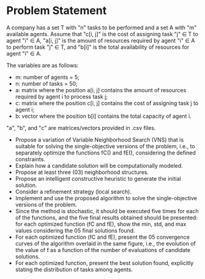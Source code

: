 # Problem Statement
A company has a set T with "n" tasks to be performed and a set A with "m" available agents. Assume that "c[i, j]" is the cost of assigning task "j" ∈ T to agent "i" ∈ A, "a[i, j]" is the amount of resources required by agent "i" ∈ A to perform task "j" ∈ T, and "b[i]" is the total availability of resources for agent "i" ∈ A.  

The variables are as follows:

* m: number of agents = 5;
* n: number of tasks = 50;
* a: matrix where the position a[i, j] contains the amount of resources required by agent i to process task j;
* c: matrix where the position c[i, j] contains the cost of assigning task j to agent i;
* b: vector where the position b[i] contains the total capacity of agent i.

"a", "b", and "c" are matrices/vectors provided in .csv files.

* Propose a variation of Variable Neighborhood Search (VNS) that is suitable for solving the single-objective versions of the problem, i.e., to separately optimize the functions fC() and fE(), considering the defined constraints.
* Explain how a candidate solution will be computationally modeled.
* Propose at least three (03) neighborhood structures.
* Propose an intelligent constructive heuristic to generate the initial solution.
* Consider a refinement strategy (local search).
* Implement and use the proposed algorithm to solve the single-objective versions of the problem.
* Since the method is stochastic, it should be executed five times for each of the functions, and the five final results obtained should be presented: for each optimized function (fC and fE), show the min, std, and max values considering the 05 final solutions found.
* For each optimized function (fC and fE), present the 05 convergence curves of the algorithm overlaid in the same figure, i.e., the evolution of the value of f as a function of the number of evaluations of candidate solutions.
* For each optimized function, present the best solution found, explicitly stating the distribution of tasks among agents.
